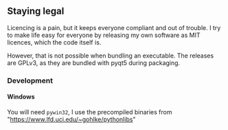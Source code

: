## Staying legal

Licencing is a pain, but it keeps everyone compliant and out of trouble. I try to make life easy for everyone
by releasing my own software as MIT licences, which the code itself is.

However, that is not possible when bundling an executable.
The releases are GPLv3, as they are bundled with pyqt5 during packaging.

### Development

#### Windows

You will need `pywin32`, I use the precompiled binaries from "https://www.lfd.uci.edu/~gohlke/pythonlibs"
